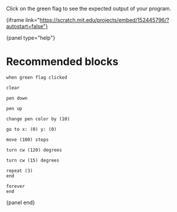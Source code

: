 Click on the green flag to see the expected output of your program.

{iframe link="https://scratch.mit.edu/projects/embed/152445796/?autostart=false"}

{panel type="help"}

# Recommended blocks

<pre><code class="scratch:split:random">when green flag clicked
</code></pre>

<pre><code class="scratch:split:random">clear

pen down

pen up

change pen color by (10)
</code></pre>

<pre><code class="scratch:split:random">go to x: (0) y: (0)

move (100) steps

turn cw (120) degrees

turn cw (15) degrees
</code></pre>

<pre><code class="scratch:split:random">repeat (3)
end

forever
end
</code></pre>

{panel end}